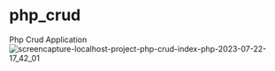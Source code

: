 # php_crud
Php Crud Application
![screencapture-localhost-project-php-crud-index-php-2023-07-22-17_42_01](https://github.com/shohanurrahman1/php_crud/assets/108417996/45711717-1269-4644-b473-768684e6cf13)
